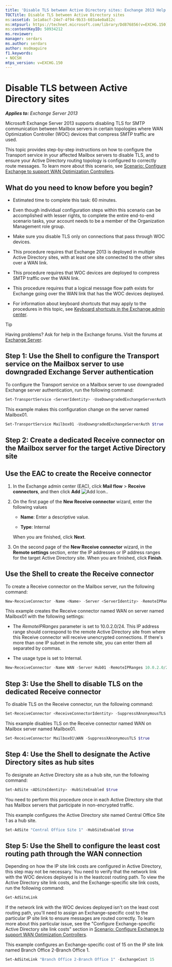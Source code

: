 ```yaml
---
title: 'Disable TLS between Active Directory sites: Exchange 2013 Help'
TOCTitle: Disable TLS between Active Directory sites
ms:assetid: 1e1a0acf-24e7-4f94-9b33-603a4e0a812c
ms:mtpsurl: https://technet.microsoft.com/library/Dd876856(v=EXCHG.150)
ms:contentKeyID: 50934212
ms.reviewer: 
manager: serdars
ms.author: serdars
author: msdmaguire
f1.keywords:
- NOCSH
mtps_version: v=EXCHG.150
---
```


# Disable TLS between Active Directory sites

_**Applies to:** Exchange Server 2013_

Microsoft Exchange Server 2013 supports disabling TLS for SMTP communication between Mailbox servers in certain topologies where WAN Optimization Controller (WOC) devices that compress SMTP traffic are used.

This topic provides step-by-step instructions on how to configure the Transport service in your affected Mailbox servers to disable TLS, and to ensure your Active Directory routing topology is configured to correctly route messages. To learn more about this scenario, see [Scenario: Configure Exchange to support WAN Optimization Controllers](scenario-configure-exchange-to-support-wan-optimization-controllers-exchange-2013-help.md).

## What do you need to know before you begin?

- Estimated time to complete this task: 60 minutes.

- Even though individual configuration steps within this scenario can be accomplished with lesser rights, to complete the entire end-to-end scenario tasks, your account needs to be a member of the Organization Management role group.

- Make sure you disable TLS only on connections that pass through WOC devices.

- This procedure requires that Exchange 2013 is deployed in multiple Active Directory sites, with at least one site connected to the other sites over a WAN link.

- This procedure requires that WOC devices are deployed to compress SMTP traffic over the WAN link.

- This procedure requires that a logical message flow path exists for Exchange going over the WAN link that has the WOC devices deployed.

- For information about keyboard shortcuts that may apply to the procedures in this topic, see [Keyboard shortcuts in the Exchange admin center](keyboard-shortcuts-in-the-exchange-admin-center-2013-help.md).

> [!TIP]
> Having problems? Ask for help in the Exchange forums. Visit the forums at [Exchange Server](https://social.technet.microsoft.com/forums/office/home?category=exchangeserver).

## Step 1: Use the Shell to configure the Transport service on the Mailbox server to use downgraded Exchange Server authentication

To configure the Transport service on a Mailbox server to use downgraded Exchange server authentication, run the following command:

```powershell
Set-TransportService <ServerIdentity> -UseDowngradedExchangeServerAuth $true
```

This example makes this configuration change on the server named Mailbox01.

```powershell
Set-TransportService Mailbox01 -UseDowngradedExchangeServerAuth $true
```

## Step 2: Create a dedicated Receive connector on the Mailbox server for the target Active Directory site

## Use the EAC to create the Receive connector

1. In the Exchange admin center (EAC), click **Mail flow** \> **Receive connectors**, and then click **Add** ![Add Icon.](images/JJ218640.c1e75329-d6d7-4073-a27d-498590bbb558(EXCHG.150).gif "Add Icon").

2. On the first page of the **New Receive connector** wizard, enter the following values

   - **Name**: Enter a descriptive value.

   - **Type**: Internal

    When you are finished, click **Next**.

3. On the second page of the **New Receive connector** wizard, in the **Remote settings** section, enter the IP addresses or IP address ranges for the target Active Directory site. When you are finished, click **Finish**.

## Use the Shell to create the Receive connector

To create a Receive connector on the Mailbox server, run the following command:

```powershell
New-ReceiveConnector -Name <Name> -Server <ServerIdentity> -RemoteIPRanges <IPAddressRange> -Internal
```

This example creates the Receive connector named WAN on server named Mailbox01 with the following settings:

- The *RemoteIPRanges* parameter is set to 10.0.2.0/24. This IP address range should correspond to the remote Active Directory site from where this Receive connector will receive unencrypted connections. If there's more than one IP subnet in the remote site, you can enter them all separated by commas.

- The usage type is set to Internal.

```powershell
New-ReceiveConnector -Name WAN -Server Hub01 -RemoteIPRanges 10.0.2.0/24 -Internal
```

## Step 3: Use the Shell to disable TLS on the dedicated Receive connector

To disable TLS on the Receive connector, run the following command:

```powershell
Set-ReceiveConnector <ReceiveConnectorIdentity> -SuppressXAnonymousTLS $true
```

This example disables TLS on the Receive connector named WAN on Mailbox server named Mailbox01.

```powershell
Set-ReceiveConnector Mailbox01\WAN -SuppressXAnonymousTLS $true
```

## Step 4: Use the Shell to designate the Active Directory sites as hub sites

To designate an Active Directory site as a hub site, run the following command:

```powershell
Set-AdSite <ADSiteIdentity> -HubSiteEnabled $true
```

You need to perform this procedure once in each Active Directory site that has Mailbox servers that participate in non-encrypted traffic.

This example configures the Active Directory site named Central Office Site 1 as a hub site.

```powershell
Set-AdSite "Central Office Site 1" -HubSiteEnabled $true
```

## Step 5: Use the Shell to configure the least cost routing path through the WAN connection

Depending on how the IP site link costs are configured in Active Directory, this step may not be necessary. You need to verify that the network link with the WOC devices deployed is in the leastcost routing path. To view the Active Directory site link costs, and the Exchange-specific site link costs, run the following command:

```powershell
Get-AdSiteLink
```

If the network link with the WOC devices deployed isn't on the least cost routing path, you'll need to assign an Exchange-specific cost to the particular IP site link to ensure messages are routed correctly. To learn more about this particular issue, see the "Configure Exchange-specific Active Directory site link costs" section in [Scenario: Configure Exchange to support WAN Optimization Controllers](scenario-configure-exchange-to-support-wan-optimization-controllers-exchange-2013-help.md).

This example configures an Exchange-specific cost of 15 on the IP site link named Branch Office 2-Branch Office 1.

```powershell
Set-AdSiteLink "Branch Office 2-Branch Office 1" -ExchangeCost 15
```
